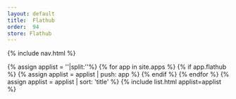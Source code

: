 ```yaml
---
layout: default
title:  Flathub
order:  94
store: Flathub
---
```

{% include nav.html %}
<div>
  {% assign applist = ''|split:''%}
  {% for app in site.apps %}
  {% if app.flathub %}
  {% assign applist = applist | push: app %}
  {% endif %}
  {% endfor %}
  {% assign applist = applist | sort: 'title' %}
	{% include list.html applist=applist %}
</div>

